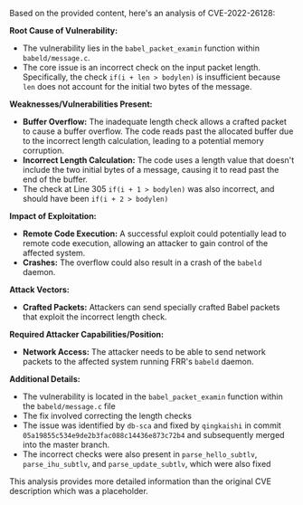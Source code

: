 Based on the provided content, here's an analysis of CVE-2022-26128:

**Root Cause of Vulnerability:**

*   The vulnerability lies in the `babel_packet_examin` function within `babeld/message.c`.
*   The core issue is an incorrect check on the input packet length. Specifically, the check `if(i + len > bodylen)` is insufficient because `len` does not account for the initial two bytes of the message.

**Weaknesses/Vulnerabilities Present:**

*   **Buffer Overflow:** The inadequate length check allows a crafted packet to cause a buffer overflow. The code reads past the allocated buffer due to the incorrect length calculation, leading to a potential memory corruption.
*   **Incorrect Length Calculation:** The code uses a length value that doesn't include the two initial bytes of a message, causing it to read past the end of the buffer.
*   The check at Line 305 `if(i + 1 > bodylen)` was also incorrect, and should have been `if(i + 2 > bodylen)`

**Impact of Exploitation:**

*   **Remote Code Execution:** A successful exploit could potentially lead to remote code execution, allowing an attacker to gain control of the affected system.
*   **Crashes:** The overflow could also result in a crash of the `babeld` daemon.

**Attack Vectors:**

*   **Crafted Packets:** Attackers can send specially crafted Babel packets that exploit the incorrect length check.

**Required Attacker Capabilities/Position:**

*   **Network Access:** The attacker needs to be able to send network packets to the affected system running FRR's `babeld` daemon.

**Additional Details:**

* The vulnerability is located in the `babel_packet_examin` function within the `babeld/message.c` file
* The fix involved correcting the length checks
* The issue was identified by `db-sca` and fixed by `qingkaishi` in commit `05a19855c534e9de2b3fac088c14436e873c72b4` and subsequently merged into the master branch.
* The incorrect checks were also present in `parse_hello_subtlv`, `parse_ihu_subtlv`, and `parse_update_subtlv`, which were also fixed

This analysis provides more detailed information than the original CVE description which was a placeholder.
